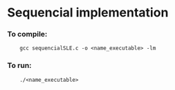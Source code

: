 # Sequencial implementation

### To compile:

```shell
    gcc sequencialSLE.c -o <name_executable> -lm
```

### To run:

```shell
    ./<name_executable>
```